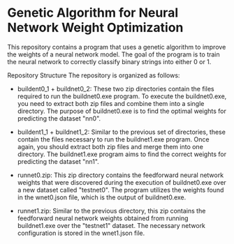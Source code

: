 
# Genetic Algorithm for Neural Network Weight Optimization
This repository contains a program that uses a genetic algorithm to improve the weights of a neural network model. The goal of the program is to train the neural network to correctly classify binary strings into either 0 or 1.

Repository Structure
The repository is organized as follows:

* buildent0_1 + buildnet0_2: These two zip directories contain the files required to run the buildnet0.exe program. To execute the buildnet0.exe, you need to extract both zip files and combine them into a single directory. The purpose of buildnet0.exe is to find the optimal weights for predicting the dataset "nn0".

* buildent1_1 + buildnet1_2: Similar to the previous set of directories, these contain the files necessary to run the buildnet1.exe program. Once again, you should extract both zip files and merge them into one directory. The buildnet1.exe program aims to find the correct weights for predicting the dataset "nn1".

* runnet0.zip: This zip directory contains the feedforward neural network weights that were discovered during the execution of buildnet0.exe over a new dataset called "testnet0". The program utilizes the weights found in the wnet0.json file, which is the output of buildnet0.exe.

* runnet1.zip: Similar to the previous directory, this zip contains the feedforward neural network weights obtained from running buildnet1.exe over the "testnet1" dataset. The necessary network configuration is stored in the wnet1.json file.

